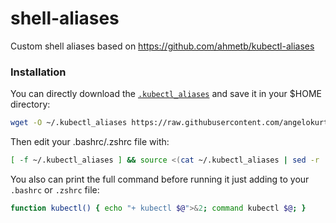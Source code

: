 # shell-aliases
Custom shell aliases based on https://github.com/ahmetb/kubectl-aliases

### Installation

You can directly download the [`.kubectl_aliases`](https://github.com/angelokurtis/shell-aliases/blob/master/.kubectl_aliases)
and save it in your $HOME directory:

```sh
wget -O ~/.kubectl_aliases https://raw.githubusercontent.com/angelokurtis/shell-aliases/master/.kubectl_aliases
```

Then edit your .bashrc/.zshrc file with:

```sh
[ -f ~/.kubectl_aliases ] && source <(cat ~/.kubectl_aliases | sed -r 's/(kubectl.*) --watch/watch \1/g')
```

You also can print the full command before running it just adding to your `.bashrc` or
`.zshrc` file:

```sh
function kubectl() { echo "+ kubectl $@">&2; command kubectl $@; }
```
